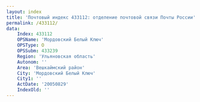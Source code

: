 ```yaml
---
layout: index
title: 'Почтовый индекс 433112: отделение почтовой связи Почты России'
permalink: /433112/
data:
    Index: 433112
    OPSName: 'Мордовский Белый Ключ'
    OPSType: О
    OPSSubm: 433239
    Region: 'Ульяновская область'
    Autonom: ''
    Area: 'Вешкаймский район'
    City: 'Мордовский Белый Ключ'
    City1: ''
    ActDate: '20050829'
    IndexOld: ''
---
```

